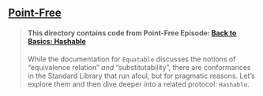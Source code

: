 ## [Point-Free](https://www.pointfree.co)

> #### This directory contains code from Point-Free Episode: [Back to Basics: Hashable](https://www.pointfree.co/episodes/ep298-back-to-basics-hashable)
>
> While the documentation for `Equatable` discusses the notions of “equivalence relation” _and_ “substitutability”, there are conformances in the Standard Library that run afoul, but for pragmatic reasons. Let’s explore them and then dive deeper into a related protocol: `Hashable`.

